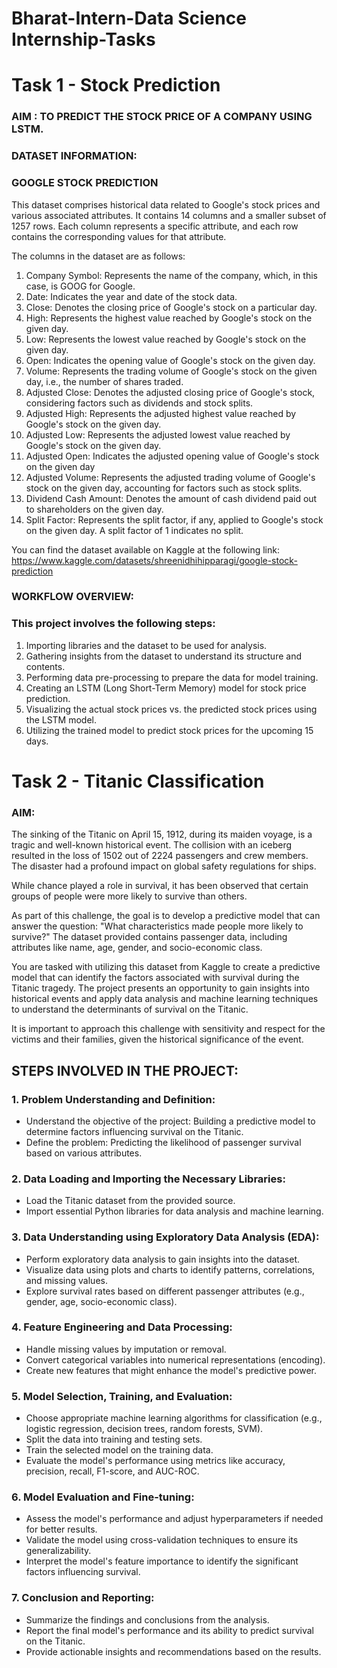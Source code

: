 # Bharat-Intern-Data Science Internship-Tasks

# Task 1 - Stock Prediction

### AIM : TO PREDICT THE STOCK PRICE OF A COMPANY USING LSTM.

### DATASET INFORMATION:


### GOOGLE STOCK PREDICTION

This dataset comprises historical data related to Google's stock prices and various associated attributes. It contains 14 columns and a smaller subset of 1257 rows. Each column represents a specific attribute, and each row contains the corresponding values for that attribute.

The columns in the dataset are as follows:

 1. Company Symbol: Represents the name of the company, which, in this case, is GOOG for Google.
 2. Date: Indicates the year and date of the stock data.
 3. Close: Denotes the closing price of Google's stock on a particular day.
 4. High: Represents the highest value reached by Google's stock on the given day. 
 5. Low: Represents the lowest value reached by Google's stock on the given day.
 6. Open: Indicates the opening value of Google's stock on the given day.
 7. Volume: Represents the trading volume of Google's stock on the given day, i.e., the number of shares traded.
 8. Adjusted Close: Denotes the adjusted closing price of Google's stock, considering factors such as dividends and stock splits.
 9. Adjusted High: Represents the adjusted highest value reached by Google's stock on the given day.
10. Adjusted Low: Represents the adjusted lowest value reached by Google's stock on the given day.
11. Adjusted Open: Indicates the adjusted opening value of Google's stock on the given day
12. Adjusted Volume: Represents the adjusted trading volume of Google's stock on the given day, accounting for factors such as stock splits.
13. Dividend Cash Amount: Denotes the amount of cash dividend paid out to shareholders on the given day.
14. Split Factor: Represents the split factor, if any, applied to Google's stock on the given day. A split factor of 1 indicates no split.

You can find the dataset available on Kaggle at the following link: https://www.kaggle.com/datasets/shreenidhihipparagi/google-stock-prediction


### WORKFLOW OVERVIEW:
### This project involves the following steps:

 1. Importing libraries and the dataset to be used for analysis.
 2. Gathering insights from the dataset to understand its structure and contents.
 3. Performing data pre-processing to prepare the data for model training.
 4. Creating an LSTM (Long Short-Term Memory) model for stock price prediction.
 5. Visualizing the actual stock prices vs. the predicted stock prices using the LSTM model.
 6. Utilizing the trained model to predict stock prices for the upcoming 15 days.



# Task 2 - Titanic Classification

### AIM:
The sinking of the Titanic on April 15, 1912, during its maiden voyage, is a tragic and well-known historical event. The collision with an iceberg resulted in the loss of 1502 out of 2224 passengers and crew members. The disaster had a profound impact on global safety regulations for ships.

While chance played a role in survival, it has been observed that certain groups of people were more likely to survive than others.

As part of this challenge, the goal is to develop a predictive model that can answer the question: "What characteristics made people more likely to survive?" The dataset provided contains passenger data, including attributes like name, age, gender, and socio-economic class.

You are tasked with utilizing this dataset from Kaggle to create a predictive model that can identify the factors associated with survival during the Titanic tragedy. The project presents an opportunity to gain insights into historical events and apply data analysis and machine learning techniques to understand the determinants of survival on the Titanic.

It is important to approach this challenge with sensitivity and respect for the victims and their families, given the historical significance of the event.



## STEPS INVOLVED IN THE PROJECT:

### 1. Problem Understanding and Definition:
   - Understand the objective of the project: Building a predictive model to determine factors influencing survival on the Titanic.
   - Define the problem: Predicting the likelihood of passenger survival based on various attributes.

### 2. Data Loading and Importing the Necessary Libraries:
   - Load the Titanic dataset from the provided source.
   - Import essential Python libraries for data analysis and machine learning.

### 3. Data Understanding using Exploratory Data Analysis (EDA):
   - Perform exploratory data analysis to gain insights into the dataset.
   - Visualize data using plots and charts to identify patterns, correlations, and missing values.
   - Explore survival rates based on different passenger attributes (e.g., gender, age, socio-economic class).

### 4. Feature Engineering and Data Processing:
   - Handle missing values by imputation or removal.
   - Convert categorical variables into numerical representations (encoding).
   - Create new features that might enhance the model's predictive power.

### 5. Model Selection, Training, and Evaluation:
   - Choose appropriate machine learning algorithms for classification (e.g., logistic regression, decision trees, random forests, SVM).
   - Split the data into training and testing sets.
   - Train the selected model on the training data.
   - Evaluate the model's performance using metrics like accuracy, precision, recall, F1-score, and AUC-ROC.

### 6. Model Evaluation and Fine-tuning:
   - Assess the model's performance and adjust hyperparameters if needed for better results.
   - Validate the model using cross-validation techniques to ensure its generalizability.
   - Interpret the model's feature importance to identify the significant factors influencing survival.

### 7. Conclusion and Reporting:
   - Summarize the findings and conclusions from the analysis.
   - Report the final model's performance and its ability to predict survival on the Titanic.
   - Provide actionable insights and recommendations based on the results.



